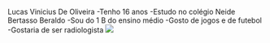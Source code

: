 Lucas Vinicius De Oliveira
-Tenho 16 anos
-Estudo no colégio Neide Bertasso Beraldo
-Sou do 1 B do ensino médio
-Gosto de jogos e de futebol
-Gostaria de ser radiologista
![](https://media.tenor.com/tTuk3Y6E3JQAAAAM/xray-result-in-the19th-century-going-to-the-doctor-could-kill-you.gif)

